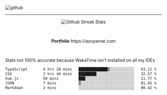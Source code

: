 ![github](https://media.discordapp.net/attachments/881363147364118528/1142610121697021952/background.png?width=1000&height=300)<br>
___
<p align="center">
  <img alt="Github Streak Stats" src="https://streak-stats.demolab.com?user=Azuyamat&theme=transparent&hide_border=true"/>
</p><br>
<p align="center">
      <strong>Portfolio</strong> https://azuyamat.com
</p><br>

Stats not 100% accurate because WakaTime isn't installed on all my IDEs
<!--START_SECTION:waka-->

```txt
TypeScript       4 hrs 28 mins   █████████████▒░░░░░░░░░░░   53.21 %
CSS              2 hrs 44 mins   ████████░░░░░░░░░░░░░░░░░   32.57 %
Vue.js           59 mins         ███░░░░░░░░░░░░░░░░░░░░░░   11.77 %
JSON             7 mins          ▒░░░░░░░░░░░░░░░░░░░░░░░░   01.45 %
Markdown         2 mins          ░░░░░░░░░░░░░░░░░░░░░░░░░   00.42 %
```

<!--END_SECTION:waka-->

